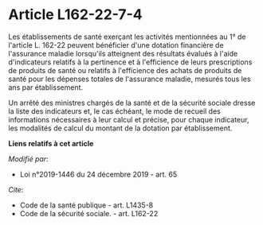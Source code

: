 # Article L162-22-7-4

Les établissements de santé exerçant les activités mentionnées au 1° de l'article L. 162-22 peuvent bénéficier d'une dotation
financière de l'assurance maladie lorsqu'ils atteignent des résultats évalués à l'aide d'indicateurs relatifs à la pertinence
et à l'efficience de leurs prescriptions de produits de santé ou relatifs à l'efficience des achats de produits de santé pour
les dépenses totales de l'assurance maladie, mesurés tous les ans par établissement.

Un arrêté des ministres chargés de la santé et de la sécurité sociale dresse la liste des indicateurs et, le cas échéant, le
mode de recueil des informations nécessaires à leur calcul et précise, pour chaque indicateur, les modalités de calcul du
montant de la dotation par établissement.

**Liens relatifs à cet article**

_Modifié par_:

  - Loi n°2019-1446 du 24 décembre 2019 - art. 65

_Cite_:

  - Code de la santé publique - art. L1435-8
  - Code de la sécurité sociale. - art. L162-22
